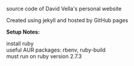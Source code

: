 source code of David Vella's personal website

Created using jekyll and hosted by GitHub pages

**Setup Notes:**

install ruby  
useful AUR packages: rbenv, ruby-build  
must run on ruby version 2.7.3  
